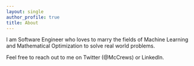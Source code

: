 ```yaml
---
layout: single
author_profile: true
title: About
---
```


I am Software Engineer who loves to marry the fields of Machine Learning and Mathematical Optimization to solve real world problems.

Feel free to reach out to me on Twitter (@McCrews) or LinkedIn.
